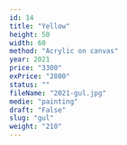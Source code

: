 ```yaml
---
id: 14
title: "Yellow"
height: 50
width: 60
method: "Acrylic on canvas"
year: 2021
price: "3300"
exPrice: "2800"
status: ""
fileName: "2021-gul.jpg"
medie: "painting"
draft: "False"
slug: "gul"
weight: "210"
---
```

